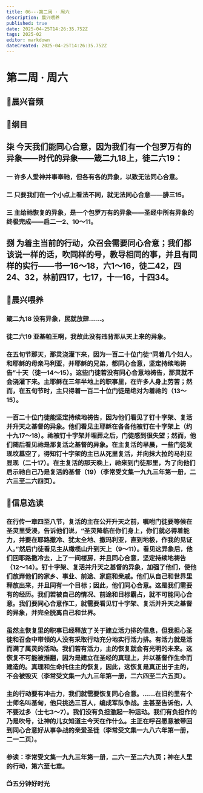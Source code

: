 ```yaml
---
title: 06---第二周 · 周六
description: 晨兴喂养
published: true
date: 2025-04-25T14:26:35.752Z
tags: 2025-02
editor: markdown
dateCreated: 2025-04-25T14:26:35.752Z
---
```


# 第二周 · 周六
## 🎵晨兴音频

## 📖纲目

## 柒   今天我们能同心合意，因为我们有一个包罗万有的异象——时代的异象——箴二九18上，徒二六19：

### 一   许多人爱神并事奉祂，但各有各的异象，以致无法同心合意。

### 二   只要我们在一个小点上看法不同，就无法同心合意——腓三15。

### 三   主给祂恢复的异象，是一个包罗万有的异象——圣经中所有异象的终极完成——启二一2、10～11。

## 捌   为着主当前的行动，众召会需要同心合意；我们都该说一样的话，吹同样的号，教导相同的事，并且有同样的实行——书一16～18，六1～16，徒二42，四24、32，林前四17，七17，十一16，十四34。

## 📖晨兴喂养

### 箴二九18    没有异象，民就放肆……。

### 徒二六19    亚基帕王啊，我故此没有违背那从天上来的异象。

### 在五旬节那天，那灵浇灌下来，因为一百二十位门徒“同着几个妇人，和耶稣的母亲马利亚，并耶稣的兄弟，都同心合意，坚定持续地祷告”十天（徒一14～15）。这些门徒若没有同心合意地祷告，那灵就不会浇灌下来。主耶稣在三年半地上的职事里，在许多人身上劳苦；然而，在五旬节时，主只得着一百二十位门徒是绝对为着祂的（13～15）。

### 一百二十位门徒能坚定持续地祷告，因为他们看见了钉十字架、复活并升天之基督的异象。他们看见主耶稣在各各他被钉在十字架上（约十九17～18）。祂被钉十字架并埋葬之后，门徒感到很失望；然而，他们随后看见祂是那复活之基督的异象。在主复活的早晨，一些门徒发现坟墓空了，得知钉十字架的主已从死里复活，并向抹大拉的马利亚显现（二十17）。在主复活的那天晚上，祂来到门徒那里，为了向他们启示祂自己乃是复活的基督（19）（李常受文集一九九三年第一册，二六三至二六四页）。

## 📖信息选读

### 在行传一章四至八节，复活的主在公开升天之前，嘱咐门徒要等候在圣灵里受浸，告诉他们说，“圣灵降临在你们身上，你们就必得着能力，并要在耶路撒冷、犹太全地、撒玛利亚，直到地极，作我的见证人。”然后门徒看见主从橄榄山升到天上（9～11）。看见这异象后，他们回耶路撒冷去，上了一间楼房，并且同心合意，坚定持续地祷告（12～14）。钉十字架、复活并升天之基督的异象，加强了他们，使他们放弃他们的家乡、事业、前途、家庭和亲戚。他们从自己和世界里释放出来，并且同有一个目标；因此，他们同心合意。这是我们需要有的经历。我们若被自己的情况、前途和目标霸占，就不可能同心合意。我们要同心合意作工，就需要看见钉十字架、复活并升天之基督的异象，并完全脱离自己和世界。

### 虽然主恢复里的职事已经释放了关于建立活力排的信息，但我担心圣徒和召会中带领的人没有采取行动充分地实行活力排。有活力就是活而满了属灵的活动。我们若有活力，主的恢复就会有光明的未来。这恢复不可能被推翻，因为是建立在圣经的真理上，并以基督作生命而建造的。真理和生命托住主的恢复，因此，这恢复是真正出于主的，不会被毁灭（李常受文集一九九三年第一册，二六四至二六五页）。

### 主的行动要有冲击力，我们就需要恢复同心合意。……在旧约里有个士师名叫基甸，他只挑选三百人，编成军队争战。主甚至告诉他，人不要过多（士七3～7）。我们没有负担激起一种运动。我们有负担作的乃是吹号，让神的儿女知道主今天在作什么。主正在呼召愿意被带回到同心合意好从事争战的亲爱圣徒（李常受文集一九八六年第一册，二一二页）。

### 参读：李常受文集一九九三年第一册，二六一至二六九页；神在人里的行动，第六至七章。

### 📺五分钟好时光
